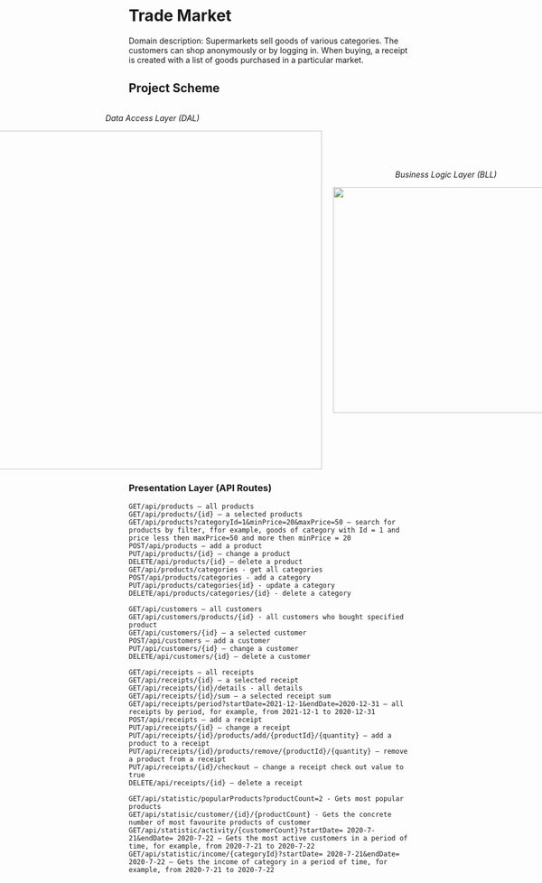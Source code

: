 <h1>Trade Market</h1>

<p>Domain description: Supermarkets sell goods of various categories. The customers can shop anonymously or by logging in. When buying, a receipt is created with a list of goods purchased in a particular market.</p>

<h2>Project Scheme</h2>

<div style="display: flex; justify-content: center; align-items: center; gap: 20px;">
  <div>
    <p style="text-align: center;"><em>Data Access Layer (DAL)</em></p>
    <img src="https://github.com/bohdch/TradeMarket/assets/118467498/aa12e9cd-4db4-47eb-9646-d3a8b9d1296f" width="600">
  </div>
  <div>
     <p style="text-align: center;"><em>Business Logic Layer (BLL)</em></p>
    <img src="https://github.com/bohdch/TradeMarket/assets/118467498/66df39f4-5c7e-4b00-8a5f-9de95462f361" width="400">
  </div>
</div>

<h3>Presentation Layer (API Routes)</h3>

```
GET/api/products – all products
GET/api/products/{id} – a selected products
GET/api/products?categoryId=1&minPrice=20&maxPrice=50 – search for products by filter, ffor example, goods of category with Id = 1 and price less then maxPrice=50 and more then minPrice = 20
POST/api/products – add a product
PUT/api/products/{id} – change a product
DELETE/api/products/{id} – delete a product
GET/api/products/categories - get all categories
POST/api/products/categories - add a category 
PUT/api/products/categories{id} - update a category
DELETE/api/products/categories/{id} - delete a category

GET/api/customers – all customers
GET/api/customers/products/{id} - all customers who bought specified product
GET/api/customers/{id} – a selected customer
POST/api/customers – add a customer
PUT/api/customers/{id} – change a customer
DELETE/api/customers/{id} – delete a customer

GET/api/receipts – all receipts
GET/api/receipts/{id} – a selected receipt
GET/api/receipts/{id}/details - all details 
GET/api/receipts/{id}/sum – a selected receipt sum
GET/api/receipts/period?startDate=2021-12-1&endDate=2020-12-31 – all receipts by period, for example, from 2021-12-1 to 2020-12-31
POST/api/receipts – add a receipt
PUT/api/receipts/{id} – change a receipt
PUT/api/receipts/{id}/products/add/{productId}/{quantity} – add a product to a receipt
PUT/api/receipts/{id}/products/remove/{productId}/{quantity} – remove a product from a receipt
PUT/api/receipts/{id}/checkout – change a receipt check out value to true
DELETE/api/receipts/{id} – delete a receipt

GET/api/statistic/popularProducts?productCount=2 - Gets most popular products
GET/api/statisic/customer/{id}/{productCount} - Gets the concrete number of most favourite products of customer
GET/api/statistic/activity/{customerCount}?startDate= 2020-7-21&endDate= 2020-7-22 – Gets the most active customers in a period of time, for example, from 2020-7-21 to 2020-7-22
GET/api/statistic/income/{categoryId}?startDate= 2020-7-21&endDate= 2020-7-22 – Gets the income of category in a period of time, for example, from 2020-7-21 to 2020-7-22

```
